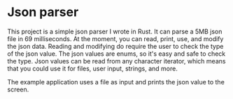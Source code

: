 # Json parser
This project is a simple json parser I wrote in Rust. It can parse a 5MB json file in 69 milliseconds. At the moment, you can read, print, use, and modify the json data. Reading and modifying do require the user to check the type of the json value. The json values are enums, so it's easy and safe to check the type. Json values can be read from any character iterator, which means that you could use it for files, user input, strings, and more.

The example application uses a file as input and prints the json value to the screen.
